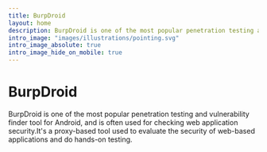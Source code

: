 ```yaml
---
title: BurpDroid
layout: home
description: BurpDroid is one of the most popular penetration testing and vulnerability finder tool for Android, and is often used for checking web application security.It's a proxy-based tool used to evaluate the security of web-based applications and do hands-on testing.
intro_image: "images/illustrations/pointing.svg"
intro_image_absolute: true
intro_image_hide_on_mobile: true
---
```


# BurpDroid

BurpDroid is one of the most popular penetration testing and vulnerability finder tool for Android, and is often used for checking web application security.It's a proxy-based tool used to evaluate the security of web-based applications and do hands-on testing.
